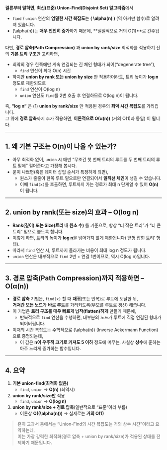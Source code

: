 **결론부터 말하면**, **최신(표준) Union-Find(Disjoint Set) 알고리즘**에서
- `find` / `union` 연산의 **엄밀한 시간 복잡도**는 **\( \alpha(n) \)** (역 아커만 함수)로 알려져 있습니다.
- \(\alpha(n)\)는 **매우 천천히 증가**하기 때문에, **실질적으로 거의 O(1)**로 간주됩니다.

다만, **경로 압축(Path Compression)** 과 **union by rank/size** 최적화를 적용하기 전의 **기본 트리 구조**만 고려하면,
- 최악의 경우 한쪽에만 계속 연결되는 긴 체인 형태가 되어(“degenerate tree”),
    - `find` 연산이 최대 O(n) 시간
- 하지만 **union by rank 또는 union by size** 만 적용하더라도, 트리 높이가 **log n** 정도로 제한되므로
    - `find` 연산이 O(log n)
    - `union` 연산도 `find`를 2번 호출 후 연결하므로 O(log n)이 됩니다.

즉, **“log n”** 은 (1) **union by rank/size** 만 적용된 경우의 **최악 시간 복잡도**를 가리킵니다.  
그 위에 **경로 압축**까지 추가 적용하면, **이론적으로 O(α(n))** (거의 O(1)과 동일) 이 됩니다.

---

## 1. 왜 기본 구조는 O(n)이 나올 수 있는가?
- 아무 최적화 없이, `union` 시 매번 “무조건 첫 번째 트리의 루트를 두 번째 트리의 루트 밑에” 걸어준다고 가정해 봅시다.
- 운이 나쁘면(혹은 데이터 삽입 순서가 특정하게 되면),
    - 원소가 줄줄이 한쪽 루트 밑으로만 연결되어서 **일직선 체인**이 생길 수 있습니다.
    - 이때 `find(x)`를 호출하면, 루트까지 가는 경로가 최대 n 단계일 수 있어 **O(n)** 이 됩니다.

---

## 2. union by rank(또는 size)의 효과 – O(log n)
- **Rank(깊이) 또는 Size(트리 내 원소 수)** 를 기준으로, 항상 “더 작은 트리”가 “더 큰 트리” 밑으로 붙도록 합니다.
- 이렇게 하면, 트리의 높이가 **log n**을 넘어가지 않게 제한됩니다(‘균형 잡힌 트리’ 형태).
- 따라서 `find` 연산 시, 루트까지 올라가는 비용이 최대 log n 정도가 됩니다.
- `union` 연산은 내부적으로 `find` 2번 + 연결 1번이므로, 역시 O(log n)입니다.

---

## 3. 경로 압축(Path Compression)까지 적용하면 – O(α(n))
- **경로 압축** 기법은, `find(x)` 할 때 **재귀**(또는 반복)로 루트에 도달한 뒤,  
  **거쳐간 모든 노드**가 **바로 루트**를 가리키도록(부모를 루트로 갱신) 해줍니다.
- 이 기법은 **트리 구조를 매우 빠르게 납작(flatten)하게** 만들기 때문에,
    - 반복적으로 `find` 연산을 수행하면, 대부분의 노드가 루트에 직접 연결된 형태가 되어버립니다.
- 이때의 시간 복잡도는 수학적으로 \(\alpha(n)\) (Inverse Ackermann Function)으로 증명되는데,
    - 이 값은 **n이 우주적 크기로 커져도 5 이하** 정도에 머무는, 사실상 **상수**에 준하는 아주 느리게 증가하는 함수입니다.

---

## 4. 요약
1. **기본 union-find(최적화 없음)**
    - `find`, `union` → **O(n)** (최악시)
2. **union by rank/size만** 적용
    - `find`, `union` → **O(log n)**
3. **union by rank/size + 경로 압축**(일반적으로 “표준”이라 부름)
    - 이론상 **O(\(\alpha(n)\))** → 실제로는 **거의 O(1)**

> 흔히 교과서 등에서는 “Union-Find의 시간 복잡도는 거의 상수 시간”이라고 요약하는데,  
> 이는 가장 강력한 최적화(경로 압축 + union by rank/size)가 적용된 상태를 전제하기 때문입니다.

